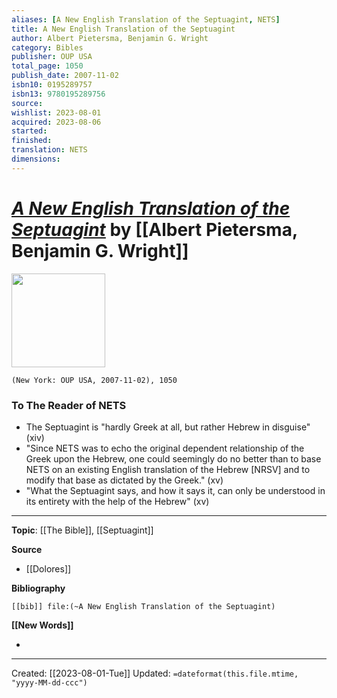 ```yaml
---
aliases: [A New English Translation of the Septuagint, NETS]
title: A New English Translation of the Septuagint
author: Albert Pietersma, Benjamin G. Wright
category: Bibles
publisher: OUP USA
total_page: 1050
publish_date: 2007-11-02
isbn10: 0195289757
isbn13: 9780195289756
source: 
wishlist: 2023-08-01
acquired: 2023-08-06
started: 
finished: 
translation: NETS
dimensions: 
---
```

# *[A New English Translation of the Septuagint]()* by [[Albert Pietersma, Benjamin G. Wright]]

<img src="http://books.google.com/books/content?id=AV4SDAAAQBAJ&printsec=frontcover&img=1&zoom=1&edge=curl&source=gbs_api" width=150>

`(New York: OUP USA, 2007-11-02), 1050`

### To The Reader of NETS
- The Septuagint is "hardly Greek at all, but rather Hebrew in disguise" (xiv)
- "Since NETS was to echo the original dependent relationship of the Greek upon the Hebrew, one could seemingly do no better than to base NETS on an existing English translation of the Hebrew [NRSV] and to modify that base as dictated by the Greek." (xv)
- "What the Septuagint says, and how it says it, can only be understood in its entirety with the help of the Hebrew" (xv)


--- 
**Topic**: [[The Bible]], [[Septuagint]]

**Source**
- [[Dolores]]

**Bibliography**

```query
[[bib]] file:(~A New English Translation of the Septuagint)
```
 

**[[New Words]]**

- 

---
Created: [[2023-08-01-Tue]]
Updated: `=dateformat(this.file.mtime, "yyyy-MM-dd-ccc")`
